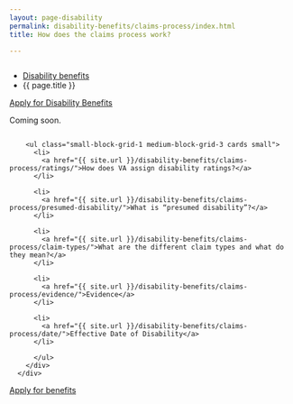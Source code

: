 ```yaml
---
layout: page-disability
permalink: disability-benefits/claims-process/index.html
title: How does the claims process work?

---
```


<div class="splash" markdown="0">
<div class="row" markdown="0">
<div class="small-12 columns" markdown="0">

<ul class="breadcrumbs" role="menubar" aria-label="Primary">
<li class="parent"><a href="{{ site.url }}/disability-benefits/">Disability benefits</a></li>
<li class="active">{{ page.title }}</li>
</ul>

</div>
</div>
</div>

<div class="main" role="main" markdown="0">

<div class="action-bar">
  <div class="row">
    <div class="small-12 columns">
      <a class="button small start" href="{{ site.url}}/disability-benefits/get/">Apply for Disability Benefits</a>
    </div>
  </div>  
</div>

<div class="section one" markdown="0">
<div class="primary" markdown="0">
<div class="row" markdown="0">
<div class="small-12 columns" markdown="1">

Coming soon.

</div>
</div>
</div>

<div class="navigation">
  <div class="row">
    <div class="small-12 columns">

        <ul class="small-block-grid-1 medium-block-grid-3 cards small">
          <li>
            <a href="{{ site.url }}/disability-benefits/claims-process/ratings/">How does VA assign disability ratings?</a>
          </li>

          <li>
            <a href="{{ site.url }}/disability-benefits/claims-process/presumed-disability/">What is “presumed disability”?</a>
          </li>

          <li>
            <a href="{{ site.url }}/disability-benefits/claims-process/claim-types/">What are the different claim types and what do they mean?</a>
          </li>

          <li>
            <a href="{{ site.url }}/disability-benefits/claims-process/evidence/">Evidence</a>
          </li>

          <li>
            <a href="{{ site.url }}/disability-benefits/claims-process/date/">Effective Date of Disability</a>
          </li>

          </ul>
        </div>
      </div>
</div>




<div class="section do" markdown="0">
<div class="action" markdown="0">
<div class="row" markdown="0">
<div class="small-12 columns" markdown="0">
<a class="button start" href="{{ site.url }}/disability-benefits/get/">Apply for benefits</a>
</div>
</div>
</div>
</div>

</div>

</div>
